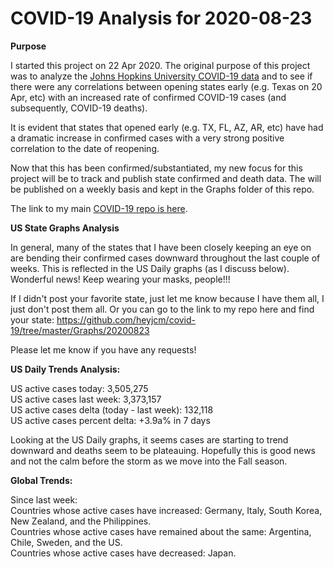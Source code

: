 # COVID-19 Analysis for 2020-08-23

<b>Purpose</b>

I started this project on 22 Apr 2020. The original purpose of this project was to analyze the [Johns Hopkins University COVID-19 data](https://github.com/CSSEGISandData/COVID-19) and to see if there were any correlations between opening states early (e.g. Texas on 20 Apr, etc) with an increased rate of confirmed COVID-19 cases (and subsequently, COVID-19 deaths).

It is evident that states that opened early (e.g. TX, FL, AZ, AR, etc) have had a dramatic increase in confirmed cases with a very strong positive correlation to the date of reopening.

Now that this has been confirmed/substantiated, my new focus for this project will be to track and publish state confirmed and death data. The will be published on a weekly basis and kept in the Graphs folder of this repo.

The link to my main [COVID-19 repo is here](https://github.com/heyjcm/covid-19).

<b>US State Graphs Analysis</b>

In general, many of the states that I have been closely keeping an eye on are bending their confirmed cases downward throughout the last couple of weeks. This is reflected in the US Daily graphs (as I discuss below). Wonderful news! Keep wearing your masks, people!!!

If I didn't post your favorite state, just let me know because I have them all, I just don't post them all. Or you can go to the link to my repo here and find your state: https://github.com/heyjcm/covid-19/tree/master/Graphs/20200823

Please let me know if you have any requests!

<b>US Daily Trends Analysis:</b>

US active cases today: 3,505,275<br>
US active cases last week: 3,373,157<br>
US active cases delta (today - last week): 132,118<br>
US active cases percent delta: +3.9a% in 7 days

Looking at the US Daily graphs, it seems cases are starting to trend downward and deaths seem to be plateauing. Hopefully this is good news and not the calm before the storm as we move into the Fall season.

<b>Global Trends:</b>

Since last week:<br>
Countries whose active cases have increased: Germany, Italy, South Korea, New Zealand, and the Philippines.<br>
Countries whose active cases have remained about the same: Argentina, Chile, Sweden, and the US.<br>
Countries whose active cases have decreased: Japan.

